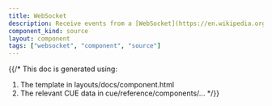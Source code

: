 ```yaml
---
title: WebSocket
description: Receive events from a [WebSocket](https://en.wikipedia.org/wiki/WebSocket) server.
component_kind: source
layout: component
tags: ["websocket", "component", "source"]
---
```


{{/*
This doc is generated using:

1. The template in layouts/docs/component.html
2. The relevant CUE data in cue/reference/components/...
*/}}
